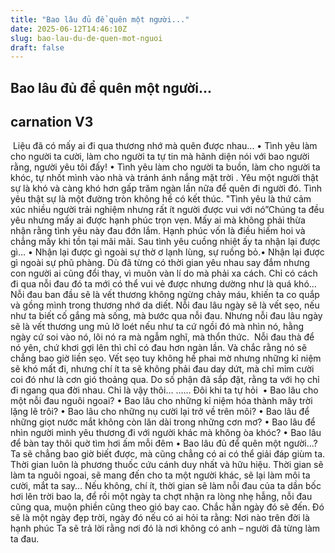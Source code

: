 ```yaml
---
title: "Bao lâu đủ để quên một người..."
date: 2025-06-12T14:46:10Z
slug: bao-lau-du-de-quen-mot-nguoi
draft: false
---
```


## Bao lâu đủ để quên một người...

## carnation V3

​ 
Liệu đã có mấy ai đi qua thương nhớ mà quên được nhau...​ ​• Tình yêu làm cho người ta cười, làm cho người ta tự tin mà hãnh diện nói với bao người rằng, người yêu tôi đấy!​ ​• Tình yêu làm cho người ta buồn, làm ch​o người ta khóc, tự nhốt mình vào nhà và tránh ánh nắng mặt trời .​ ​Yêu một người thật sự là khó và càng khó hơn gấp trăm ngàn lần nữa để quên đi người đó. Tình yêu thật sự là một đường tròn không hề có kết thúc.​ ​"Tình yêu là thứ cảm xúc nhiều người trải nghiệm nhưng rất ít người được vui với nó”​Chúng ta đều yêu nhưng mấy ai được hạnh phúc trọn vẹn. Mấy ai mà không phải thừa nhận rằng tình yêu này đau đớn lắm. Hạnh phúc vốn là điều hiếm hoi và chẳng mấy khi tồn tại mãi mãi.​ ​Sau tình yêu cuồng nhiệt ấy ta nhận lại được gì…​ ​• Nhận lại được gì ngoài sự thờ ơ lạnh lùng, sự ruồng bỏ.​• Nhận lại được gì ngoài sự phũ phàng.​ ​Dù đã từng có thời gian yêu nhau say đắm nhưng con người ai cũng đổi thay, vì muôn vàn lí do mà phải xa cách.​ ​Chỉ có cách đi qua nỗi đau đó ta mới có thể vui vẻ được nhưng dường như là quá khó…​ ​Nỗi đau ban đầu sẽ là vết thương không ngừng chảy máu, khiến ta co quắp và gồng mình trong thương nhớ da diết.​ ​Nỗi đau lâu ngày sẽ là vết sẹo, nếu như ta biết cố gắng mà sống, mà bước qua nỗi đau. Nhưng nỗi đau lâu ngày sẽ là vết thương ung mủ lở loét nếu như ta cứ ngồi đó mà nhìn nó, hằng ngày cứ soi vào nó, lôi nó ra mà ngẫm nghĩ, mà thổn thức. ​ ​Nỗi đau thà để nó yên, chứ khơi gợi lên thì chỉ có đau hơn ngàn lần. Và chắc rằng nó sẽ chẳng bao giờ liền sẹo.​ ​Vết sẹo tuy không hề phai mờ nhưng những kỉ niệm sẽ khó mất đi, nhưng chí ít ta sẽ không phải đau day dứt, mà chỉ mỉm cười coi đó như là cơn gió thoảng qua. Do số phận đã sắp đặt, rằng ta với họ chỉ đi ngang qua đời nhau. Chỉ là vậy thôi…​ ​......​ ​Đôi khi ta tự hỏi ​ ​• Bao lâu cho một nỗi đau nguôi ngoai?​ ​• Bao lâu cho những kỉ niệm hóa thành mây trời lặng lẽ trôi?​ ​• Bao lâu cho những nụ cười lại trở về trên môi?​ ​• Bao lâu để những giọt nước mắt không còn lăn dài trong những cơn mơ?​ ​• Bao lâu để nhìn người mình yêu thương đi với người khác mà không òa khóc?​ ​• Bao lâu để bàn tay thôi quờ tìm hơi ấm mỗi đêm​ ​• Bao lâu đủ để quên một người...?​ ​Ta sẽ chẳng bao giờ biết được, mà cũng chẳng có ai có thể giải đáp giùm ta. Thời gian luôn là phương thuốc cứu cánh duy nhất và hữu hiệu.​ ​Thời gian sẽ làm ta nguôi ngoai, sẽ mang đến cho ta một người khác, sẽ lại làm môi ta cười, mắt ta say…​ ​Nếu không, chí ít, thời gian sẽ làm nỗi đau của ta dần bốc hơi lên trời bao la, để rồi một ngày ta chợt nhận ra lòng nhẹ hẫng, nỗi đau cũng qua, muộn phiền cũng theo gió bay cao.​ ​Chắc hẳn ngày đó sẽ đến. Đó sẽ là một ngày đẹp trời, ngày đó nếu có ai hỏi ta rằng:​ ​Nơi nào trên đời là hạnh phúc​ ​Ta sẽ trả lời rằng nơi đó là nơi không có anh – người đã từng làm ta đau.​ ​